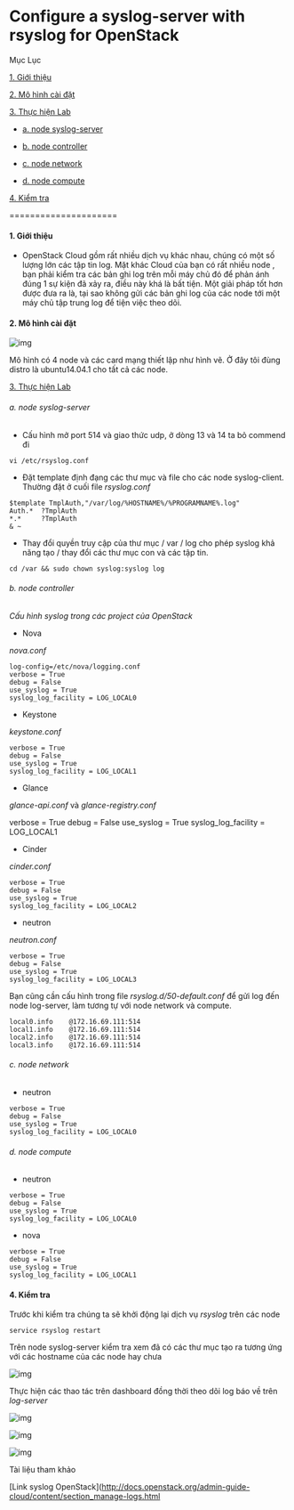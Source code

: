 Configure a syslog-server with rsyslog for OpenStack
======

Mục Lục

[1. Giới thiệu](#gioithieu)

[2. Mô hình cài đặt](#mohinh)
				
[3. Thực hiện Lab](#thuchien)

- [a. node syslog-server](#server)
	
- [b. node controller](#controller)

- [c. node network](#network)

- [d. node compute](#compute)

[4. Kiểm tra](#kiemtra)

=====================
<a name="gioithieu"></a>

#### 1. Giới thiệu

- OpenStack Cloud gồm rất nhiều dịch vụ khác nhau, chúng có một số lượng lớn các tập tin log. Mặt khác Cloud của bạn có rất nhiều node 
, bạn phải kiểm tra các bản ghi log trên mỗi máy chủ đó để phản ánh đúng 1 sự kiện đã xảy ra, điều này khá là bất tiện. Một giải pháp
tốt hơn được đưa ra là, tại sao không gửi các bản ghi log của các node tới một máy chủ tập trung log để tiện việc theo dõi.

<a name="mohinh"></a>

#### 2. Mô hình cài đặt

![img](http://i.imgur.com/fULW8v9.png "img")

Mô hình có 4 node và các card mạng thiết lập như hình vẽ. Ở đây tôi đùng distro là ubuntu14.04.1 cho tất cả các node.

<a name="thuchien"></a>

[3. Thực hiện Lab](#thuchien)

<a name="server"></a>

###### a. node syslog-server

- Cấu hình mở port 514 và giao thức udp, ở dòng 13 và 14 ta bỏ commend đi
```
vi /etc/rsyslog.conf
```

- Đặt template định đạng các thư mục và file cho các node syslog-client. Thường đặt ở cuối file *rsyslog.conf*

```
$template TmplAuth,"/var/log/%HOSTNAME%/%PROGRAMNAME%.log"
Auth.*  ?TmplAuth
*.*     ?TmplAuth
& ~
```

- Thay đổi quyền truy cập của thư mục / var / log cho phép syslog khả năng tạo / thay đổi các thư mục con và các tập tin.
```
cd /var && sudo chown syslog:syslog log
```

<a name="controller"></a>

###### b. node controller

*Cấu hình syslog trong các project của OpenStack*

- Nova

*nova.conf*
```
log-config=/etc/nova/logging.conf
verbose = True
debug = False
use_syslog = True
syslog_log_facility = LOG_LOCAL0
```

- Keystone

*keystone.conf*
```
verbose = True
debug = False
use_syslog = True
syslog_log_facility = LOG_LOCAL1
```

- Glance

*glance-api.conf* và *glance-registry.conf*

verbose = True
debug = False
use_syslog = True
syslog_log_facility = LOG_LOCAL1

- Cinder 

*cinder.conf*
```
verbose = True
debug = False
use_syslog = True
syslog_log_facility = LOG_LOCAL2
```

- neutron

*neutron.conf*
```
verbose = True
debug = False
use_syslog = True
syslog_log_facility = LOG_LOCAL3
```

Bạn cũng cần cấu hình trong file *rsyslog.d/50-default.conf* để gửi log đến node log-server, làm tương tự với node network và compute.
```
local0.info    @172.16.69.111:514
local1.info    @172.16.69.111:514
local2.info    @172.16.69.111:514
local3.info    @172.16.69.111:514
```

<a name="network"></a>

###### c. node network

- neutron

```
verbose = True
debug = False
use_syslog = True
syslog_log_facility = LOG_LOCAL0
```

<a name="compute"></a>

###### d. node compute

- neutron

```
verbose = True
debug = False
use_syslog = True
syslog_log_facility = LOG_LOCAL0
```

- nova

```
verbose = True
debug = False
use_syslog = True
syslog_log_facility = LOG_LOCAL1
```

<a name="kiemtra"></a>

#### 4. Kiểm tra

Trước khi kiểm tra chúng ta sẽ khởi động lại dịch vụ *rsyslog* trên các node

```
service rsyslog restart
```

Trên node syslog-server kiểm tra xem đã có các thư mục tạo ra tương ứng với các hostname của các node hay chưa

![img](http://i.imgur.com/LDmIem7.png "img")

Thực hiện các thao tác trên dashboard đồng thời theo dõi log báo về trên *log-server*

![img](http://i.imgur.com/SYPIdcS.png "img")

![img](http://i.imgur.com/Vs1hGxq.png "img")

![img](http://i.imgur.com/9LFc2Ld.png "img")

Tài liệu tham khảo

[Link syslog OpenStack](http://docs.openstack.org/admin-guide-cloud/content/section_manage-logs.html